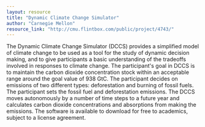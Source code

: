 ```yaml
---
layout: resource
title: "Dynamic Climate Change Simulator"
author: "Carnegie Mellon"
resource_link: "http://cmu.flintbox.com/public/project/4743/"
---
```


The Dynamic Climate Change Simulator (DCCS) provides a simplified model of climate change to be used as a tool for the study of dynamic decision making, and to give participants a basic understanding of the tradeoffs involved in responses to climate change. The participant's goal in DCCS is to maintain the carbon dioxide concentration stock within an acceptable range around the goal value of 938 GtC. The participant decides on emissions of two different types: deforestation and burning of fossil fuels. The participant sets the fossil fuel and deforestation emissions. The DCCS moves autonomously by a number of time steps to a future year and calculates carbon dioxide concentrations and absorptions from making the emissions. The software is available to download for free to academics, subject to a license agreement.
